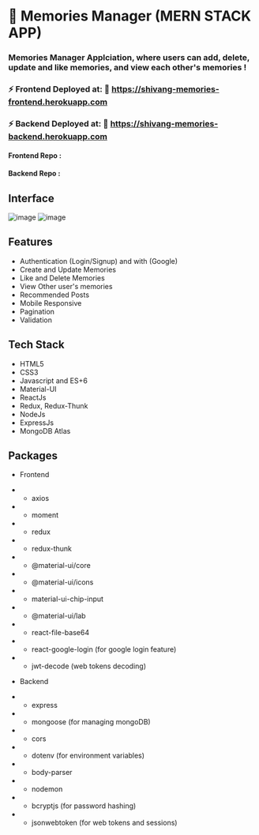 # :closed_book: Memories Manager (MERN STACK APP)

### Memories Manager Applciation, where users can add, delete, update and like memories, and view each other's memories !

### ⚡ Frontend Deployed at: :link: https://shivang-memories-frontend.herokuapp.com

### ⚡ Backend Deployed at: :link: https://shivang-memories-backend.herokuapp.com

#### Frontend Repo : 
#### Backend Repo : 

## Interface
![image](https://user-images.githubusercontent.com/90856664/152206307-95e1c6f8-64c6-42ca-9285-c8d78bd136e8.png)
![image](https://user-images.githubusercontent.com/90856664/152206318-8fa5ae54-e6b8-4fdf-bb95-5d36cda16420.png)







## Features

- Authentication (Login/Signup) and with (Google)
- Create and Update Memories
- Like and Delete Memories
- View Other user's memories
- Recommended Posts
- Mobile Responsive
- Pagination
- Validation

## Tech Stack

- HTML5
- CSS3
- Javascript and ES+6
- Material-UI
- ReactJs
- Redux, Redux-Thunk
- NodeJs
- ExpressJs
- MongoDB Atlas

## Packages

- Frontend
- - axios
- - moment
- - redux
- - redux-thunk
- - @material-ui/core
- - @material-ui/icons
- - material-ui-chip-input
- - @material-ui/lab
- - react-file-base64
- - react-google-login (for google login feature)
- - jwt-decode (web tokens decoding)

- Backend
- - express
- - mongoose (for managing mongoDB)
- - cors
- - dotenv (for environment variables)
- - body-parser
- - nodemon
- - bcryptjs (for password hashing)
- - jsonwebtoken (for web tokens and sessions)
